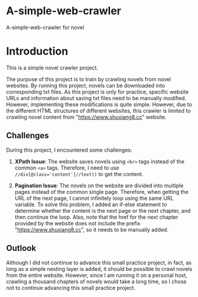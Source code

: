 # A-simple-web-crawler 
 A-simple-web-crawler for novel
# Introduction

This is a simple novel crawler project.

The purpose of this project is to train by crawling novels from novel websites. By running this project, novels can be downloaded into corresponding txt files. As this project is only for practice, specific website URLs and information about saving txt files need to be manually modified. However, implementing these modifications is quite simple. However, due to the different HTML structures of different websites, this crawler is limited to crawling novel content from "https://www.shuxiang8.cc" website.

## Challenges

During this project, I encountered some challenges:

1. **XPath Issue**: The website saves novels using `<br>` tags instead of the common `<a>` tags. Therefore, I need to use `//div[@class='content']//text()` to get the content.

2. **Pagination Issue**: The novels on the website are divided into multiple pages instead of the common single page. Therefore, when getting the URL of the next page, I cannot infinitely loop using the same URL variable. To solve this problem, I added an if-else statement to determine whether the content is the next page or the next chapter, and then continue the loop. Also, note that the href for the next chapter provided by the website does not include the prefix "https://www.shuxiang8.cc", so it needs to be manually added.

## Outlook

Although I did not continue to advance this small practice project, in fact, as long as a simple nesting layer is added, it should be possible to crawl novels from the entire website. However, since I am running it on a personal host, crawling a thousand chapters of novels would take a long time, so I chose not to continue advancing this small practice project.
